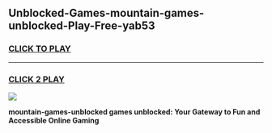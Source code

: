 
## Unblocked-Games-mountain-games-unblocked-Play-Free-yab53
<h3>
<a href="https://premium76.site?title=mountain-games-unblocked&ref=09A">CLICK TO PLAY</a></h3>
<hr>

<h3>
<a href="https://premium76.site?title=mountain-games-unblocked&ref=09A">CLICK 2 PLAY</a>
  
</h3>

<a href="https://premium76.site?title=mountain-games-unblocked&ref=09A"><img src="https://clearcache.store/games.png"></a>


**mountain-games-unblocked games unblocked: Your Gateway to Fun and Accessible Online Gaming**
